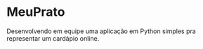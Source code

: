 # MeuPrato

Desenvolvendo em equipe uma aplicação em Python simples pra representar um cardápio online.
